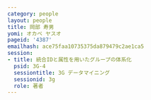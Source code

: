 ```yaml
---
category: people
layout: people
title: 岡部 寿男
yomi: オカベ ヤスオ
pageid: '4387'
emailhash: ace75faa10735375da879479c2ae1ca5
session:
- title: 統合IDと属性を用いたグループの体系化
  psid: 3G-4
  sessiontitle: 3G データマイニング
  sessionid: 3g
  role: 著者
---
```

